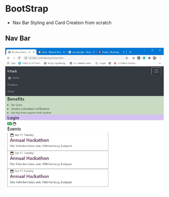# BootStrap 

+ Nav Bar Styling and Card Creation from scratch


## Nav Bar

![screenshot](/Images/navbar.JPG)